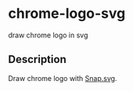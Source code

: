 # chrome-logo-svg
draw chrome logo in svg

## Description
Draw chrome logo with [Snap.svg](http://snapsvg.io/).
